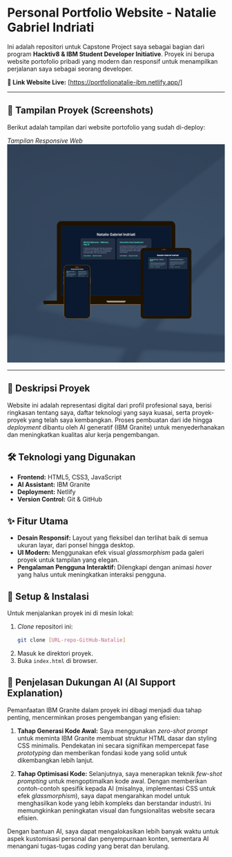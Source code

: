 # Personal Portfolio Website - Natalie Gabriel Indriati

Ini adalah repositori untuk Capstone Project saya sebagai bagian dari program **Hacktiv8 & IBM Student Developer Initiative**. Proyek ini berupa website portofolio pribadi yang modern dan responsif untuk menampilkan perjalanan saya sebagai seorang developer.

**🔗 Link Website Live:** [https://portfolionatalie-ibm.netlify.app/]

---

## 📸 Tampilan Proyek (Screenshots)

Berikut adalah tampilan dari website portofolio yang sudah di-deploy:

*Tampilan Responsive Web*
![Desktop View](https://raw.githubusercontent.com/natalie-gabriel/IBM-Portofolio/main/assets/images/mockup.png)


---

## 📜 Deskripsi Proyek

Website ini adalah representasi digital dari profil profesional saya, berisi ringkasan tentang saya, daftar teknologi yang saya kuasai, serta proyek-proyek yang telah saya kembangkan. Proses pembuatan dari ide hingga *deployment* dibantu oleh AI generatif (IBM Granite) untuk menyederhanakan dan meningkatkan kualitas alur kerja pengembangan.

## 🛠️ Teknologi yang Digunakan

* **Frontend:** HTML5, CSS3, JavaScript
* **AI Assistant:** IBM Granite
* **Deployment:** Netlify
* **Version Control:** Git & GitHub

## ✨ Fitur Utama

* **Desain Responsif:** Layout yang fleksibel dan terlihat baik di semua ukuran layar, dari ponsel hingga desktop.
* **UI Modern:** Menggunakan efek visual *glassmorphism* pada galeri proyek untuk tampilan yang elegan.
* **Pengalaman Pengguna Interaktif:** Dilengkapi dengan animasi *hover* yang halus untuk meningkatkan interaksi pengguna.

## 🚀 Setup & Instalasi

Untuk menjalankan proyek ini di mesin lokal:
1.  *Clone* repositori ini:
    ```sh
    git clone [URL-repo-GitHub-Natalie]
    ```
2.  Masuk ke direktori proyek.
3.  Buka `index.html` di browser.

## 🤖 Penjelasan Dukungan AI (AI Support Explanation)

Pemanfaatan IBM Granite dalam proyek ini dibagi menjadi dua tahap penting, mencerminkan proses pengembangan yang efisien:

1.  **Tahap Generasi Kode Awal:**
    Saya menggunakan *zero-shot prompt* untuk meminta IBM Granite membuat struktur HTML dasar dan styling CSS minimalis. Pendekatan ini secara signifikan mempercepat fase *prototyping* dan memberikan fondasi kode yang solid untuk dikembangkan lebih lanjut.

2.  **Tahap Optimisasi Kode:**
    Selanjutnya, saya menerapkan teknik *few-shot prompting* untuk mengoptimalkan kode awal. Dengan memberikan contoh-contoh spesifik kepada AI (misalnya, implementasi CSS untuk efek *glassmorphism*), saya dapat mengarahkan model untuk menghasilkan kode yang lebih kompleks dan berstandar industri. Ini memungkinkan peningkatan visual dan fungsionalitas website secara efisien.

Dengan bantuan AI, saya dapat mengalokasikan lebih banyak waktu untuk aspek kustomisasi personal dan penyempurnaan konten, sementara AI menangani tugas-tugas *coding* yang berat dan berulang.
